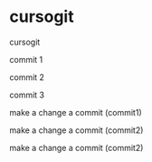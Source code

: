 # cursogit
cursogit

commit 1

commit 2

commit 3

make a change a commit (commit1)

make a change a commit (commit2)

make a change a commit (commit2)